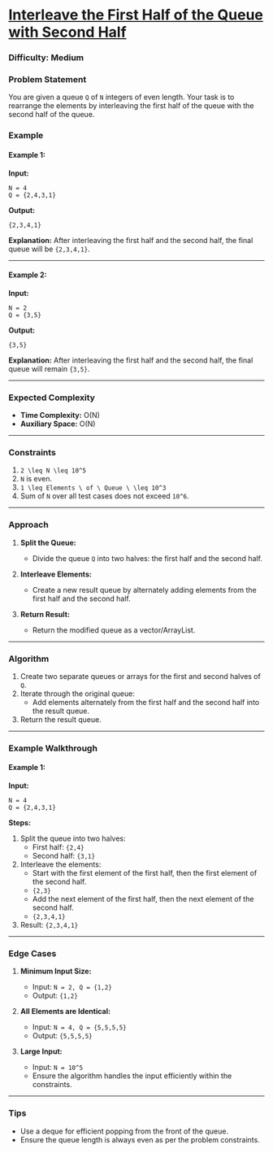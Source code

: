 # [Interleave the First Half of the Queue with Second Half](https://www.geeksforgeeks.org/problems/interleave-the-first-half-of-the-queue-with-second-half/1)

### Difficulty: Medium

### Problem Statement
You are given a queue `Q` of `N` integers of even length. Your task is to rearrange the elements by interleaving the first half of the queue with the second half of the queue.

### Example

#### Example 1:
**Input:**
```
N = 4
Q = {2,4,3,1}
```

**Output:**
```
{2,3,4,1}
```

**Explanation:**
After interleaving the first half and the second half, the final queue will be `{2,3,4,1}`.

---

#### Example 2:
**Input:**
```
N = 2
Q = {3,5}
```

**Output:**
```
{3,5}
```

**Explanation:**
After interleaving the first half and the second half, the final queue will remain `{3,5}`.

---

### Expected Complexity
- **Time Complexity:** O(N)
- **Auxiliary Space:** O(N)

---

### Constraints
1. `2 \leq N \leq 10^5`
2. `N` is even.
3. `1 \leq Elements \ of \ Queue \ \leq 10^3`
4. Sum of `N` over all test cases does not exceed `10^6`.

---

### Approach
1. **Split the Queue:**
   - Divide the queue `Q` into two halves: the first half and the second half.

2. **Interleave Elements:**
   - Create a new result queue by alternately adding elements from the first half and the second half.

3. **Return Result:**
   - Return the modified queue as a vector/ArrayList.

---

### Algorithm
1. Create two separate queues or arrays for the first and second halves of `Q`.
2. Iterate through the original queue:
   - Add elements alternately from the first half and the second half into the result queue.
3. Return the result queue.

---

### Example Walkthrough

#### Example 1:
**Input:**
```
N = 4
Q = {2,4,3,1}
```

**Steps:**
1. Split the queue into two halves:
   - First half: `{2,4}`
   - Second half: `{3,1}`
2. Interleave the elements:
   - Start with the first element of the first half, then the first element of the second half.
   - `{2,3}`
   - Add the next element of the first half, then the next element of the second half.
   - `{2,3,4,1}`
3. Result: `{2,3,4,1}`

---


### Edge Cases
1. **Minimum Input Size:**
   - Input: `N = 2, Q = {1,2}`
   - Output: `{1,2}`

2. **All Elements are Identical:**
   - Input: `N = 4, Q = {5,5,5,5}`
   - Output: `{5,5,5,5}`

3. **Large Input:**
   - Input: `N = 10^5`
   - Ensure the algorithm handles the input efficiently within the constraints.

---

### Tips
- Use a deque for efficient popping from the front of the queue.
- Ensure the queue length is always even as per the problem constraints.


